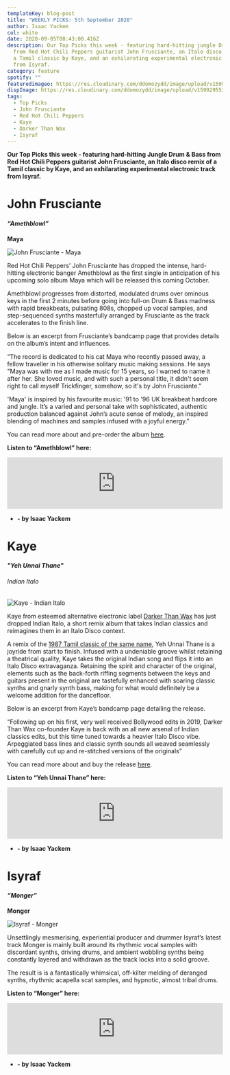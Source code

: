 ```yaml
---
templateKey: blog-post
title: "WEEKLY PICKS: 5th September 2020"
author: Isaac Yackem
col: white
date: 2020-09-05T08:43:00.416Z
description: Our Top Picks this week - featuring hard-hitting jungle Drum & Bass
  from Red Hot Chili Peppers guitarist John Frusciante, an Italo disco remix of
  a Tamil classic by Kaye, and an exhilarating experimental electronic track
  from Isyraf.
category: feature
spotify: ""
featuredimageo: https://res.cloudinary.com/ddomozydd/image/upload/v1599295533/Sept5PICKSbanner_mvbqrc.jpg
dispImage: https://res.cloudinary.com/ddomozydd/image/upload/v1599295534/SEPT5CARD_cbmkxc.jpg
tags:
  - Top Picks
  - John Frusciante
  - Red Hot Chili Peppers
  - Kaye
  - Darker Than Wax
  - Isyraf
---
```

**Our Top Picks this week - featuring hard-hitting Jungle Drum & Bass from Red Hot Chili Peppers guitarist John Frusciante, an Italo disco remix of a Tamil classic by Kaye, and an exhilarating experimental electronic track from Isyraf.**

# John Frusciante

#### ***“Amethblowl”***

**Maya**

![John Frusciante - Maya](https://res.cloudinary.com/ddomozydd/image/upload/v1599295664/FruscianteMaya600_pug86x.jpg "John Frusciante - Maya")

Red Hot Chili Peppers’ John Frusciante has dropped the intense, hard-hitting electronic banger Amethblowl as the first single in anticipation of his upcoming solo album Maya which will be released this coming October.

Amethblowl progresses from distorted, modulated drums over ominous keys in the first 2 minutes before going into full-on Drum & Bass madness with rapid breakbeats, pulsating 808s, chopped up vocal samples, and step-sequenced synths masterfully arranged by Frusciante as the track accelerates to the finish line.

Below is an excerpt from Frusciante’s bandcamp page that provides details on the album’s intent and influences.

“The record is dedicated to his cat Maya who recently passed away, a fellow traveller in his otherwise solitary music making sessions. He says "Maya was with me as I made music for 15 years, so I wanted to name it after her. She loved music, and with such a personal title, it didn't seem right to call myself Trickfinger, somehow, so it's by John Frusciante."

'Maya' is inspired by his favourite music: '91 to '96 UK breakbeat hardcore and jungle. It’s a varied and personal take with sophisticated, authentic production balanced against John’s acute sense of melody, an inspired blending of machines and samples infused with a joyful energy.”

You can read more about and pre-order the album [here](https://johnfrusciante.bandcamp.com/album/maya).

**Listen to “Amethblowl” here:**

<iframe style="border: 0; width: 100%; height: 120px;" src="https://bandcamp.com/EmbeddedPlayer/album=2749208417/size=large/bgcol=ffffff/linkcol=0687f5/tracklist=false/artwork=small/track=496108523/transparent=true/" seamless><a href="http://johnfrusciante.bandcamp.com/album/maya">Maya by John Frusciante</a></iframe>

* **\- by Isaac Yackem**

# Kaye

#### ***"Yeh Unnai Thane"***

###### Indian Italo

![Kaye - Indian Italo](https://res.cloudinary.com/ddomozydd/image/upload/v1599295860/KayeIndian600_iksxod.jpg "Kaye - Indian Italo")

Kaye from esteemed alternative electronic label [Darker Than Wax](https://www.darkerthanwax.com/) has just dropped Indian Italo, a short remix album that takes Indian classics and reimagines them in an Italo Disco context. 

A remix of the [1987 Tamil classic of the same name](https://youtu.be/pB9WwDXxh0o), Yeh Unnai Thane is a joyride from start to finish. Infused with a undeniable groove whilst retaining a theatrical quality, Kaye takes the original Indian song and flips it into an Italo Disco extravaganza. Retaining the spirit and character of the original, elements such as the back-forth riffing segments between the keys and guitars present in the original are tastefully enhanced with soaring classic synths and gnarly synth bass, making for what would definitely be a welcome addition for the dancefloor.

Below is an excerpt from Kaye’s bandcamp page detailing the release.

“Following up on his first, very well received Bollywood edits in 2019, Darker Than Wax co-founder Kaye is back with an all new arsenal of Indian classics edits, but this time tuned towards a heavier Italo Disco vibe. Arpeggiated bass lines and classic synth sounds all weaved seamlessly with carefully cut up and re-stitched versions of the originals”

You can read more about and buy the release [here](https://kaye.bandcamp.com/album/india-italo-bandcamp-day-exclusive).

**Listen to “Yeh Unnai Thane” here:**

<iframe style="border: 0; width: 100%; height: 120px;" src="https://bandcamp.com/EmbeddedPlayer/album=3370813333/size=large/bgcol=ffffff/linkcol=0687f5/tracklist=false/artwork=small/track=496201685/transparent=true/" seamless><a href="http://kaye.bandcamp.com/album/india-italo-bandcamp-day-exclusive">India Italo (Bandcamp Day Exclusive) by KAYE</a></iframe>

* **\- by Isaac Yackem**

# Isyraf

#### ***“Monger”***

**Monger**

![Isyraf - Monger](https://res.cloudinary.com/ddomozydd/image/upload/v1599296201/IsyrafMonger600_qnppvq.jpg "Isyraf - Monger")

Unsettlingly mesmerising, experiential producer and drummer Isyraf’s latest track Monger is mainly built around its rhythmic vocal samples with discordant synths, driving drums, and ambient wobbling synths being constantly layered and withdrawn as the track locks into a solid groove.

The result is is a fantastically whimsical, off-kilter melding of deranged synths, rhythmic acapella scat samples, and hypnotic, almost tribal drums.

**Listen to “Monger” here:**

<iframe style="border: 0; width: 100%; height: 120px;" src="https://bandcamp.com/EmbeddedPlayer/track=2133875651/size=large/bgcol=ffffff/linkcol=0687f5/tracklist=false/artwork=small/transparent=true/" seamless><a href="http://isyraf.bandcamp.com/track/monger">Monger by Isyraf</a></iframe>

* **\- by Isaac Yackem**